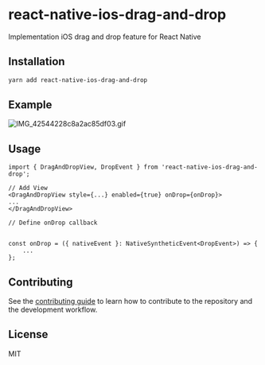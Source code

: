 # react-native-ios-drag-and-drop

Implementation iOS drag and drop feature for React Native

## Installation

```sh
yarn add react-native-ios-drag-and-drop
```

## Example
![IMG_42544228c8a2ac85df03.gif](https://media.giphy.com/media/R0OXcnvMYSS6Hl5IOd/giphy.gif)
## Usage

```tsx
import { DragAndDropView, DropEvent } from 'react-native-ios-drag-and-drop';

// Add View
<DragAndDropView style={...} enabled={true} onDrop={onDrop}>
...
</DragAndDropView>

// Define onDrop callback


const onDrop = ({ nativeEvent }: NativeSyntheticEvent<DropEvent>) => {
    ...
};

```

## Contributing

See the [contributing guide](CONTRIBUTING.md) to learn how to contribute to the repository and the development workflow.

## License

MIT
